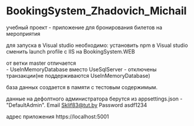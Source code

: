 # BookingSystem_Zhadovich_Michail
учебный проект  -   приложение для бронирования билетов на мероприятия

для запуска в Visual studio необходимо:
 установить npm
 в Visual studio сменить launch profile  с   IIS на  BookingSystem.WEB


от ветки  master отличается  
     -  UseInMemoryDatabase вместо UseSqlServer
     - отключены транзакции(не поддерживаются UseInMemoryDatabase)

база данных создается в памяти с тестовым содержимым.

данные на дефолтного администратора берутся из appsettings.json - "DefaultAdmin".
Email      Sklif83@tut.by
Password   asdf1234


адрес приложения
https://localhost:5001 
